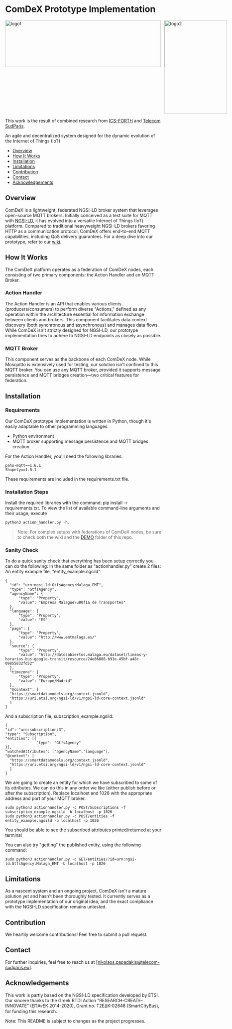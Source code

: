 # ComDeX Prototype Implementation

<div style="display: flex;">
  <img src="https://www.cidoc-crm.org/sites/default/files/ics-diskout-en.jpg" alt="logo1" width="500" height="150" style="border-right: 2px solid #ccc; padding-right: 10px;">
  <img src="https://s3-eu-west-1.amazonaws.com/assets.atout-on-line.com/images/ingenieur/Logos_Ecoles/2018_2021/telecom_sudparis_300.jpg" alt="logo2" width="200" height="300">
</div>

This work is the result of combined research from [ICS-FORTH](https://www.ics.forth.gr/) and [Telecom SudParis](https://www.telecom-sudparis.eu/).

An agile and decentralized system designed for the dynamic evolution of the Internet of Things (IoT)

- [Overview](#overview)
- [How It Works](#how-it-works)
- [Installation](#installation)
- [Limitations](#limitations)
- [Contribution](#contribution)
- [Contact](#contact)
- [Acknowledgements](#acknowledgements)

## Overview

ComDeX is a lightweight, federated NGSI-LD broker system that leverages open-source MQTT brokers. Initially conceived as a test suite for MQTT with [NGSI-LD](https://www.etsi.org/deliver/etsi_gs/CIM/001_099/009/01.01.01_60/gs_CIM009v010101p.pdf), it has evolved into a versatile Internet of Things (IoT) platform. Compared to traditional heavyweight NGSI-LD brokers favoring HTTP as a communication protocol, ComDeX offers end-to-end MQTT capabilities, including QoS delivery guarantees. For a deep dive into our prototype, refer to our [wiki](https://satrai-lab.github.io/comdex/).

## How It Works

The ComDeX platform operates as a federation of ComDeX nodes, each consisting of two primary components: the Action Handler and an MQTT Broker.

### Action Handler

The Action Handler is an API that enables various clients (producers/consumers) to perform diverse "Actions," defined as any operation within the architecture essential for information exchange between clients and brokers. This component facilitates data context discovery (both synchronous and asynchronous) and manages data flows. While ComDeX isn't strictly designed for NGSI-LD, our prototype implementation tries to adhere to NGSI-LD endpoints as closely as possible.

### MQTT Broker

This component serves as the backbone of each ComDeX node. While Mosquitto is extensively used for testing, our solution isn't confined to this MQTT broker. You can use any MQTT broker, provided it supports message persistence and MQTT bridges creation—two critical features for federation.

## Installation

### Requirements

Our ComDeX prototype implementation is written in Python, though it's easily adaptable to other programming languages.

- Python environment
- MQTT broker supporting message persistence and MQTT bridges creation

For the Action Handler, you'll need the following libraries:

```
paho-mqtt==1.6.1
Shapely==1.8.1
```
These requirements are included in the requirements.txt file.

### Installation Steps
Install the required libraries with the command: pip install -r requirements.txt.
To view the list of available command-line arguments and their usage, execute 

```python
python3 action_handler.py -h.
```

> Note: For complex setups with federations of ComDeX nodes, be sure to check both the wiki and the [DEMO](https://github.com/SAMSGBLab/ComDeX/tree/main/DEMO) folder of this repo. 

### Sanity Check
To do a quick sanity check that everything has been setup correctly you can do the following:
In the same folder as "actionhandler.py" create 2 files:
  An entity example file, "entity_example.ngsild":
  ```
  {
    "id": "urn:ngsi-ld:GtfsAgency:Malaga_EMT",
    "type": "GtfsAgency",
    "agencyName": {
        "type": "Property",
        "value": "Empresa Malague\u00f1a de Transportes"
    },
    "language": {
        "type": "Property",
        "value": "ES"
    },
    "page": {
        "type": "Property",
        "value": "http://www.emtmalaga.es/"
    },
    "source": {
        "type": "Property",
        "value": "http://datosabiertos.malaga.eu/dataset/lineas-y-horarios-bus-google-transit/resource/24e86888-b91e-45bf-a48c-09855832fd52"
    },
    "timezone": {
        "type": "Property",
        "value": "Europe/Madrid"
    },
    "@context": [
    "https://smartdatamodels.org/context.jsonld",
    "https://uri.etsi.org/ngsi-ld/v1/ngsi-ld-core-context.jsonld"
    ]
}
  ```
  And a subscription file, subscription_example.ngsild:
  ```
  {
  "id": "urn:subscription:3",
  "type": "Subscription",
  "entities": [{
                "type": "GtfsAgency"
  }],
  "watchedAttributes": ["agencyName","language"],
  "@context": [
    "https://smartdatamodels.org/context.jsonld",
    "https://uri.etsi.org/ngsi-ld/v1/ngsi-ld-core-context.jsonld"
    ]
}
  ```

We are going to create an entity for which we have subscribed to some of its attributes.
We can do this in any order we like (either publish before or after the subscription).
Replace localhost and 1026 with the appropriate address and port of your MQTT broker.

```
sudo python3 actionhandler.py -c POST/Subscriptions -f subscription_example.ngsild -b localhost -p 1026
sudo python3 actionhandler.py -c POST/entities -f entity_example.ngsild -b localhost -p 1026
```
You should be able to see the subscribed attributes printed/returned at your terminal

You can also try "getting" the published entity, using the following command:
```
sudo python3 actionhandler.py -c GET/entities/?id=urn:ngsi-ld:GtfsAgency:Malaga_EMT -b localhost -p 1026
```

## Limitations
As a nascent system and an ongoing project, ComDeX isn't a mature solution yet and hasn't been thoroughly tested. It currently serves as a prototype implementation of our original idea, and the exact compliance with the NGSI-LD specification remains untested.

## Contribution
We heartily welcome contributions! Feel free to submit a pull request.

## Contact
For further inquiries, feel free to reach us at [nikolaos.papadakis@telecom-sudparis.eu].

## Acknowledgements
This work is partly based on the NGSI-LD specification developed by ETSI. Our sincere thanks to the Greek RTDI Action “RESEARCH-CREATE-INNOVATE” (EΠA𝜈EK 2014-2020), Grant no. T2EΔK-02848 (SmartCityBus), for funding this research.

Note: This README is subject to changes as the project progresses.
